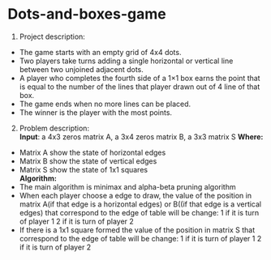 # Dots-and-boxes-game
1. Project description:
 * The game starts with an empty grid of 4x4 dots.
 * Two players take turns adding a single horizontal or vertical line
between two unjoined adjacent dots.
 * A player who completes the fourth side of a 1×1 box earns the
point that is equal to the number of the lines that player drawn out
of 4 line of that box.
 * The game ends when no more lines can be placed.
 * The winner is the player with the most points.
2. Problem description:\
 **Input**: 
 a 4x3 zeros matrix A, a 3x4 zeros matrix B, a 3x3 matrix S
**Where:** 
- Matrix A show the state of horizontal edges
- Matrix B show the state of vertical edges
- Matrix S show the state of 1x1 squares\
 **Algorithm:**
- The main algorithm is minimax and alpha-beta pruning
algorithm
- When each player choose a edge to draw, the value of the
position in matrix A(if that edge is a horizontal edges) or
B((if that edge is a vertical edges) that correspond to the
edge of table will be change:
  1 if it is turn of player 1
  2 if it is turn of player 2
- If there is a 1x1 square formed the value of the position in
matrix S that correspond to the edge of table will be change:
  1 if it is turn of player 1
  2 if it is turn of player 2
